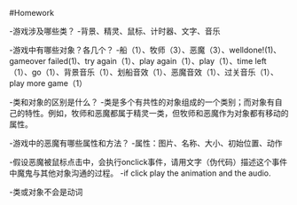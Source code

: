 #Homework

-游戏涉及哪些类？
-背景、精灵、鼠标、计时器、文字、音乐

-游戏中有哪些对象？各几个？
-船（1）、牧师（3）、恶魔（3）、welldone!(1)、gameover failed(1)、try again（1）、play again（1）、play（1）、time left（1）、go（1）、背景音乐（1）、划船音效（1）、恶魔音效（1）、过关音乐（1）、play more game（1）

-类和对象的区别是什么？
-类是多个有共性的对象组成的一个类别；而对象有自己的特性。例如，牧师和恶魔都属于精灵一类，但牧师和恶魔作为对象都有移动的属性。

-游戏中的恶魔有哪些属性和方法？
-属性：图片、名称、大小、初始位置、动作

-假设恶魔被鼠标点击中，会执行onclick事件，请用文字（伪代码）描述这个事件中魔鬼与其他对象沟通的过程。
-if click
 play the animation and the audio.

-类或对象不会是动词